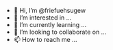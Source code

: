- 👋 Hi, I’m @friefuehsugew
- 👀 I’m interested in ...
- 🌱 I’m currently learning ...
- 💞️ I’m looking to collaborate on ...
- 📫 How to reach me ...

<!---
friefuehsugew/friefuehsugew is a ✨ special ✨ repository because its `README.md` (this file) appears on your GitHub profile.
You can click the Preview link to take a look at your changes.
--->
